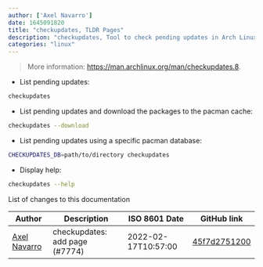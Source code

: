 ```yaml
---
author: ['Axel Navarro']
date: 1645091820
title: "checkupdates, TLDR Pages"
description: "checkupdates, Tool to check pending updates in Arch Linux."
categories: "linux"
---
```

> More information: <https://man.archlinux.org/man/checkupdates.8>.

- List pending updates:

```bash
checkupdates
```

- List pending updates and download the packages to the pacman cache:

```bash
checkupdates --download
```

- List pending updates using a specific pacman database:

```bash
CHECKUPDATES_DB=path/to/directory checkupdates
```

- Display help:

```bash
checkupdates --help
```
List of changes to this documentation


Author | Description | ISO 8601 Date | GitHub link
------|-----|-----|-----
[Axel Navarro](mailto:navarroaxel@gmail.com) | checkupdates: add page (#7774) | 2022-02-17T10:57:00 | [45f7d2751200](https://github.com/tldr-pages/tldr/commit/45f7d2751200f9ba5b2859b03f49c0841c81279c)


